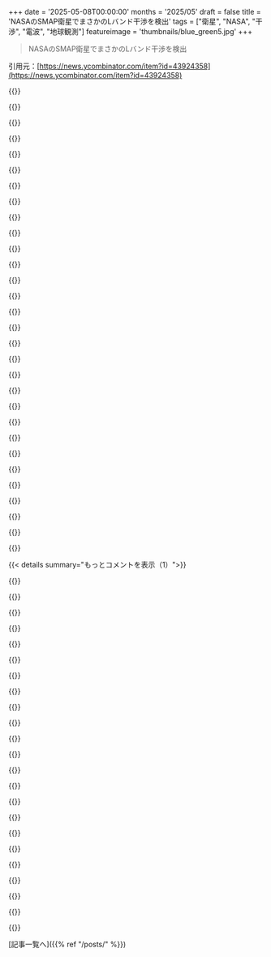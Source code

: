 +++
date = '2025-05-08T00:00:00'
months = '2025/05'
draft = false
title = 'NASAのSMAP衛星でまさかのLバンド干渉を検出'
tags = ["衛星", "NASA", "干渉", "電波", "地球観測"]
featureimage = 'thumbnails/blue_green5.jpg'
+++

> NASAのSMAP衛星でまさかのLバンド干渉を検出

引用元：[https://news.ycombinator.com/item?id=43924358](https://news.ycombinator.com/item?id=43924358)




{{<matomeQuote body="数日前に投稿されたこの全体の地図がいい感じだったよ：<br>https://x.com/HamWa07/status/1919763145536463222<br>twitterのgiammaiot2は科学センサーを使って意図的なRF干渉を検出するのに長いこと取り組んでるんだ。例えばこれ、AMSRから7 GHzを見てる地図：<br>https://x.com/giammaiot2/status/1919493425100988490<br>あるいは2023年のSMAPを見てるこのスレッドとか：<br>https://x.com/giammaiot2/status/1770815247772729539" userName="jjwiseman" createdAt="2025/05/08 18:33:37" color="">}}




{{<matomeQuote body="ありがとう、あの地図はマジ面白いね。ウクライナとかミャンマーみたいな紛争地帯や中国でのジャミングは俺ら西側の感覚でもわかるんだけど、なんで日本でこんなに干渉が多いんだろう？" userName="anthomtb" createdAt="2025/05/08 18:54:56" color="">}}




{{<matomeQuote body="日本が1427.9Mhzより高い周波数でLTEサービスを認めてるかららしいよ。ヨーロッパは1452Mhzからスタートで、アメリカはここらへんの帯域を消費者向けに全然使ってないんだって。" userName="LarsAlereon" createdAt="2025/05/08 23:33:36" color="#785bff">}}




{{<matomeQuote body="これ、科学やってると思わぬところで役に立つ例だね。SMAPはEarth scienceのミッションで、今の政権も重要視してる。データはEarth scienceやclimate research、agriculturalやwater managementにも使われてるんだ。<br>例えば、water management districtsは、これから来る雨で地面が水を吸えるか、それとも水が残って洪水になるか判断できるらしいよ。" userName="dakr" createdAt="2025/05/08 17:19:40" color="#ff5c5c">}}




{{<matomeQuote body="Iridium satellitesはL-bandでground stationsと通信できるんだって。この帯域は、台風のど真ん中でshipがstuckになってhelpが必要な時にすごく役に立つんだ。" userName="bob1029" createdAt="2025/05/08 10:50:46" color="">}}




{{<matomeQuote body="L-band signalsはcloudsやrainを通り抜けられるんだ。この性質があるからL-bandはGPSとか、どんなweatherでも動く必要があるapplicationsに使われてるんだよ。これでadverse weatherでもaccurate data collectionができるってわけ。" userName="russb" createdAt="2025/05/08 12:58:18" color="#45d325">}}




{{<matomeQuote body="これってどういう仕組みなの？<br>ただ聞いてるだけで、特定のemergency messageが来ないとtransmitしないってこと？" userName="qwertox" createdAt="2025/05/08 11:26:19" color="">}}




{{<matomeQuote body="L-bandはいくつかのsatcom providersがhandheld devicesへのvoiceやdata communicationsに使ってるよ。<br>おおざっぱに言うとhandheld satellite communications devicesはregular cellphonesと全く同じように機能するけど、middle of the oceanでも機能するのが違うところだね。" userName="os2warpman" createdAt="2025/05/08 12:52:14" color="">}}




{{<matomeQuote body="具体的なallocationは1400から1427 MHzだよ。<br>これはradio astronomy（hydrogen lineが1420.4 MHz）、passive（receive only）Earth exploration satellites、passive space research用にreservedされてるんだ。<br>アメリカだと、1240から1400 MHzはradarにallocatedされてる。<br>GNSS downlinks（1240から1300 MHZ）はアメリカではprotectedされてないんだって。" userName="drmpeg" createdAt="2025/05/08 18:36:02" color="#38d3d3">}}




{{<matomeQuote body="彼のGitHub siteには「This script processes NASA SMAP L1B .h5 data files」って書いてあるけど、どうやってこれらのdata filesを手に入れてるのか書いてないんだ。<br>APIを使ってるのか、それともRTL-SDRみたいなものを使ってデータを直接pullしてるのか、気になるね。" userName="NoSalt" createdAt="2025/05/08 13:32:36" color="">}}




{{<matomeQuote body="SMAPデータはASFのデータ検索ポータル（https://search.asf.alaska.edu/#/?maxResults=250＆dataset=SMAP）で見つけられるよ。<br>Earthdataアカウント（https://urs.earthdata.nasa.gov/home）があれば、.h5ファイルをまとめてダウンロードできるんだ。ライブラリ（https://github.com/nsidc/earthaccessとかhttps://github.com/asfadmin/Discovery-asf_search）を使ってもいいみたい。" userName="sstanie" createdAt="2025/05/08 14:55:55" color="#38d3d3">}}




{{<matomeQuote body="データはここ（https://nsidc.org/data/smap/data）でも手に入るみたいだよ。情報もここ（https://smap.jpl.nasa.gov/data/）にあるね。すごく面白いネタだ！" userName="williamscales" createdAt="2025/05/08 13:38:49" color="#45d325">}}




{{<matomeQuote body="ロシアのジャミング場所って、どこをジャミングしてるんだろ？ドローンから守りたい重要な場所だと思うけど、何があるかすぐには分かんなかった。<br>例えば、モスクワの北西の明るい場所はZavidovo National Parkの辺りっぽいけど、何か重要なものあるの？近くのMigalovoやKlinの基地はちょっと離れてるみたいだし。" userName="mellow_observer" createdAt="2025/05/08 11:09:21" color="#ff5733">}}




{{<matomeQuote body="GPSJamっていうGPS干渉の毎日マップ（https://gpsjam.org/）と、それに関するHacker Newsの記事（https://news.ycombinator.com/item?id=32245346）だよ。2022年7月のやつ。" userName="toomuchtodo" createdAt="2025/05/08 14:39:29" color="">}}




{{<matomeQuote body="ありがと！GPSジャミングの場所の多さ、マジすごいね（2022年3月と2025年5月を比べてみるとさ）。" userName="Bengalilol" createdAt="2025/05/08 14:54:08" color="">}}




{{<matomeQuote body="GPSJamは飛行機のads-b GPS精度データを使ってるんだって。だから世界の航空路をカバーしてるはず。そのデータとこの記事のSMAPデータを組み合わせたら（センサー融合）面白そう！" userName="toomuchtodo" createdAt="2025/05/08 14:57:49" color="#38d3d3">}}




{{<matomeQuote body="少なくとも「低干渉」って表示には結構懐疑的だな。俺の国NZも、ヨーロッパ全部も、India、USA、人が住んでるほとんどのAustraliaとCanadaも「低干渉」だって。これマジ？" userName="teruakohatu" createdAt="2025/05/09 01:06:46" color="">}}




{{<matomeQuote body="そうそう。ああいう国でGNSSジャミングすると、電波の規制当局に罰せられちゃうからさ。飛行機の巡航高度（地上9～10kmくらい）でGPS精度に影響するパワーを出すには、相当強い電波が必要なんだよ。そんな電波、管理してる人たちが見逃すわけないじゃん。" userName="toomuchtodo" createdAt="2025/05/09 01:45:15" color="#ff33a1">}}




{{<matomeQuote body="あー、俺マップの見方間違ってたかも。「低干渉」って、「低いレベルのジャミング」じゃなくて「多分ジャミング無し」って意味なんだ？なるほどね。そりゃNZで大規模なジャミングなんて無いって君の言う通りだもん。" userName="teruakohatu" createdAt="2025/05/10 00:21:00" color="">}}




{{<matomeQuote body="ロシアは重要なモノの近くにジャマー置くみたいだよ。例えばKola peninsula（NorwayとFinlandの国境付近）では、民間機の運行に影響出るほどジャミングやスプーフィングしてる。なんでかって？そこに大事な戦略的飛行場がいっぱいあるから。Ukraine周辺だと、飛行場、基地、弾薬庫、電波塔とか、何でもありうるね。" userName="TrackerFF" createdAt="2025/05/08 11:24:22" color="#38d3d3">}}




{{<matomeQuote body="えー、Kola peninsulaでマジで一日中ジャミングしてんの？<br>軍事演習のときだけだと思ってたわ。" userName="nicce" createdAt="2025/05/08 11:51:35" color="">}}




{{<matomeQuote body="2022年より前は軍事演習の一環でジャミングしてたけど、それ以降はドローン対策としてもっと頻繁に、てか常時やるようになったみたいだよ。<br>Ukrainianのドローンは北のMurmanskまで来てて、そこは一番近いNorwegianの空港（Kirkenes）から145kmくらい。<br>追記：5日前にそこでUkrainianのドローンが撃ち落とされたってさ。" userName="TrackerFF" createdAt="2025/05/08 12:26:50" color="#ff5733">}}




{{<matomeQuote body="軍事用のバンドに対してGPSジャミングってどれくらい効果あるか知ってる？<br>（多分Ukraineはそれ使えないだろうけどさ）" userName="cenamus" createdAt="2025/05/08 16:33:48" color="">}}




{{<matomeQuote body="軍事用も民間用もGPS信号はLバンドだから、ジャミングでどっちもやられるよ。BeiDouとかGalileoもLバンドだから全部狙われるかもね。<br>新しいBlock III GPS衛星には「スポットビーム」っていう、ジャミングを打ち抜くための軍事専用機能がついたんだ。<br>ただ、Ukraineがその受信機を持ってるかは分かんないし、使えてるかは不明。<br>これは全部推測だけどね。" userName="mandevil" createdAt="2025/05/08 20:17:27" color="#45d325">}}




{{<matomeQuote body="2022年より前は、多少なりとも政治的な影響も考慮しなきゃいけなかったんだと思うよ。" userName="nicce" createdAt="2025/05/08 14:12:46" color="">}}




{{<matomeQuote body="ナビシステム（GNSS）って、ちょうどLバンドに入るんだよね。例えば、ロシアのGLONASSは1.2とか1.6 GHzくらいで、GPSは1.1、1.2、1.5 GHzあたり。SMAPは1.2～1.4 GHzだから、GLONASSともGPSとも周波数がかぶってる。だから、その帯域をジャミングすると、ドローンのナビシステムに影響が出るんだ。ドローンが光ファイバーケーブルで繋がれてるのを見るのはこれが理由だよ。制御システムも同じ帯域かもしれないしね。「なぜ」ってのは、既存システムに機械が適応するようになってるからって理由が大きくて、そのシステムは、役立つ・解決できる物理特性に基づいて設計されたんだ。ロシアの近くじゃ、ジャミングもなりすましも結構普通。だからSMAPは、同じ帯域で観測してるから、このジャミングを全部拾っちゃうんだよ。" userName="TrackerFF" createdAt="2025/05/08 11:18:06" color="#38d3d3">}}




{{<matomeQuote body="Lバンドは低い出力で長距離まで届くし、水や葉っぱも貫通できるんだ。これが軍事目的で魅力的だっていうのはわかる気がするね。" userName="cebert" createdAt="2025/05/08 10:45:56" color="">}}




{{<matomeQuote body="電波は周波数が高いほど遠くまで届きにくいんだ。ドローン操作には低い周波数がいい。電子レンジやWiFiが使う2.4GHzは水に吸収されやすいから、雨や葉っぱで信号がダメになる。だから、それより高い周波数も低い周波数（ISMバンドの他のもの）も使えないとなると、残された帯域は限られる。Lバンドのような低い周波数がドローン制御に適してるのは、こういう物理的な理由から推測できるんだ。これはかなり単純化した話だけどね。" userName="bc569a80a344f9c" createdAt="2025/05/08 10:56:39" color="#785bff">}}




{{<matomeQuote body="2.4GHzに水の吸収ピークなんてないよ。さらに悪いことに、吸収スペクトルは温度で変わるからね。" userName="ratatoskrt" createdAt="2025/05/08 12:52:09" color="">}}




{{<matomeQuote body="知ってる限りでは、ISMバンドは電子レンジがあったからそこに置かれたんだよ。その逆じゃない。" userName="immibis" createdAt="2025/05/08 15:34:59" color="">}}




{{< details summary="もっとコメントを表示（1）">}}

{{<matomeQuote body="Lバンドは1～2GHzの帯域全体を指す言葉で、国際的に細かく分けられてる。GPSやSMAP、携帯、ADS-Bなど色々なものが使ってるんだ。送信機は少し帯域外干渉を出すから、ジャミングすると隣の帯域にも漏れ出す。SMAPの解像度は36kmと粗いから、拾われる干渉源はかなり強力なはずだよ。このデータだと、干渉源の場所は都市レベルまでしか特定できないんだ。" userName="myself248" createdAt="2025/05/08 12:00:25" color="#ff33a1">}}




{{<matomeQuote body="そうそう、民間のレーダー関係（君が言ってたMode S、SSR、ADS-B、あと他のマルチラテレーションの仕組み）は1090 MHz（ダウンリンクとブロードキャスト）と1030 MHz（アップリンク）を使ってる。軍事利用に近いところだと、IFFも同じ周波数を使うかもね。" userName="touisteur" createdAt="2025/05/08 13:37:53" color="">}}




{{<matomeQuote body="NASAが無料で公開してるデータを使って、RussianとかUkrainianの電子戦システムをマップしたんだって。使われてるジャマーが、本来静かなはずの1.4 GHz帯に漏れてるらしい。しかも結構なパワーで。だから、人工的なものだってほぼ確信できるんだって。面白いターゲットを探してるなら、明るく光ってる場所を調べるのも悪くないかもね。" userName="mrweasel" createdAt="2025/05/08 10:49:45" color="#ff33a1">}}




{{<matomeQuote body="ちょっと訂正ね。ジャマーは特にL-bandを狙ってるんだ。だって航法とか衛星通信に使われてるからね。普通、この帯域の地上送信機は数ワットくらいしか使わないから、地球上の広いエリアを見てる衛星の観測にはそんなに影響しないんだけど、ジャマーはもっとパワーがあるから目立つんだよ。" userName="parsimo2010" createdAt="2025/05/08 13:09:10" color="#45d325">}}




{{<matomeQuote body="USがUkraineの精密誘導爆弾に、対GPSジャマーセンサーを提供するってニュースだって。<br>https://www.kyivpost.com/post/32163<br>（2024年5月6日）" userName="toomuchtodo" createdAt="2025/05/08 14:41:29" color="">}}




{{<matomeQuote body="地球から反射される太陽放射を観測して、海の塩分濃度とか色々なことを測る衛星があるんだ。その特定の周波数が、軍事でも使われてるんだよ。この衛星を使うと、電子妨害装置がある場所を見つけられるってわけ。" userName="op00to" createdAt="2025/05/08 10:47:53" color="#45d325">}}




{{<matomeQuote body="ある特定の周波数の電波を見て、地表の水分量を測ってる衛星があるんだ。Ukraineにいる一部のジャマー（他の人の通信をできなくする電波ノイズを出す装置ね）が、この周波数で電波を出してるから、衛星データを見るとそれが光って見えるんだよ。" userName="echoangle" createdAt="2025/05/08 10:47:13" color="#45d325">}}




{{<matomeQuote body="参考リンクね。<br>https://en.wikipedia.org/wiki/Brightness_temperature<br>https://web.archive.org/web/20230517192717/https://aquarius...." userName="someothherguyy" createdAt="2025/05/08 11:53:21" color="">}}




{{<matomeQuote body="まぁ、両方ともジャミングしてるけど、それがジャミングする理由の一つってことだよな。" userName="echoangle" createdAt="2025/05/08 12:17:27" color="">}}




{{<matomeQuote body="これすごいな。他にどんなバンドでこんな観測できるんだろ？" userName="logicziller" createdAt="2025/05/08 14:01:04" color="">}}




{{<matomeQuote body="SAR衛星も役に立つって分かってるんだ。<br>https://medium.com/@HarelDan/x-marks-the-spot-579cdb1f534b<br>確かSentinel 1はC bandだったはず。でもこの技術はX-bandでもいけるだろうね、TerraSAR-Xとか他の商用衛星みたいに。" userName="lokimedes" createdAt="2025/05/08 16:17:45" color="#ff5733">}}




{{<matomeQuote body="現代の紛争地帯ではLバンドのジャミングはドローンを盲目にしターゲティングを劣化させISRを遮断する。偶然じゃない故意だ。「ここで送信するな」っていう国際条約？ドローンの群れから生き残ろうとしてるときはそんなのどうでもいいんだよ。<br>これLLMっぽい言い回しだし、他にも気になる部分あるんだよね。記事自体はためになるからそんなに気にならないけど、もうみんな自分で文章書かないんだなって思うと残念だな。" userName="Alex-Programs" createdAt="2025/05/08 16:06:01" color="">}}




{{<matomeQuote body="これ俺にはLLMのスパムみたいには読めないな。パンチのある2、3語の短い文章は俺が見た限りChatGPT（他のLLMはあんまり使ってないけど）が全然使わない修辞法だよ。" userName="philsnow" createdAt="2025/05/08 17:18:21" color="">}}




{{<matomeQuote body="通常の会話モードでは使わないけど、説得したりスタイルをつけたり主張したいときは使うの好きだよ。<br>それより”xじゃなくてyだ”とか”zって言ってるあれ？大した意味ないね”みたいな形式なんだよね。<br>とはいえ、オンラインのLLMチェッカーいくつかで再確認したけどどれも俺に同意しなかったんだ。俺の勘違いだったかも。" userName="Alex-Programs" createdAt="2025/05/09 11:13:55" color="">}}




{{<matomeQuote body="具体的にどこが気になるの？作者が多分旧ソ連出身でネイティブじゃないって事実以外に何か？" userName="piskov" createdAt="2025/05/08 16:57:30" color="">}}




{{<matomeQuote body="この衛星を調べるって素晴らしいアイデアだね。他に面白い周波数を受信してる衛星ってある？（6GHz以下のことを考えてるんだけど）" userName="x0" createdAt="2025/05/08 10:49:22" color="">}}




{{<matomeQuote body="戦争が始まって以来、NASAのIR”火災早期警報”衛星で実際の”真の”前線を追跡してる人がいるんだ。自然の火災を見つけるのが得意な衛星が、爆発で始まった爆発や火災を見つけるのにも得意だってことが分かったんだよ。" userName="NitpickLawyer" createdAt="2025/05/08 11:08:08" color="#ff5733">}}




{{<matomeQuote body="もう一つ面白い追跡方法はAppleのWifi Positioningデータベースを使ったやつだね。研究者たちがStarlinkのwifiアクセスポイント経由で前線を追跡できたんだよ。<br>https://www.youtube.com/watch?v=hlbjUvkoyBA" userName="TechDebtDevin" createdAt="2025/05/08 11:19:37" color="#38d3d3">}}




{{<matomeQuote body="この衛星の任務は土壌の観測なんだ。ほとんどの科学者は諜報機関の一員じゃないし、異常な観測値に気づいて解析から除外したとしても、軍事的な意味合いについて話せる相手はいないんだよね。それに、科学衛星でこの干渉を検出できるのはクールだけど、主要な宇宙開発国はもっと高い精度で干渉をマッピングできる軍事・諜報衛星を持ってるから、NASAの科学者は、この地域の土壌観測に特に関心がない限り、これをほぼ無視できるよ。" userName="parsimo2010" createdAt="2025/05/08 13:04:33" color="#785bff">}}




{{<matomeQuote body="国防総省が「よし、このデータ欲しいな。こういうデータって民間での使い道あるかな」って考えて、民間のプロジェクトを立ち上げようとした可能性もゼロじゃないけど…それはちょっと冷戦時代の考え方かな。最近は自分たちでやっちゃうだろうし、簡単で安上がりなプロジェクトだろうね。" userName="frandroid" createdAt="2025/05/08 17:55:02" color="">}}




{{<matomeQuote body="商業地球画像衛星があるように、商業RFソース検出衛星もあるはずだよ。ヘッジファンドや各国、軍、それに干渉の原因を探してる商業送信事業者への販売ルートは明らかだね。ヘッジファンド向けってのが面白いね。公式の政府統計とは別に経済活動や成長を検出するんだ。" userName="robocat" createdAt="2025/05/08 22:29:16" color="#ff33a1">}}




{{<matomeQuote body="これが誰にも見過ごされてるなんて思わないよ。たとえ主ミッションじゃなくてもね。SMAPはこの分野の人々が興味を持つかもしれない準リアルタイムのデータプロダクトも提供してるし。" userName="dakr" createdAt="2025/05/08 17:22:53" color="">}}

{{</details>}}



[記事一覧へ]({{% ref "/posts/" %}})
